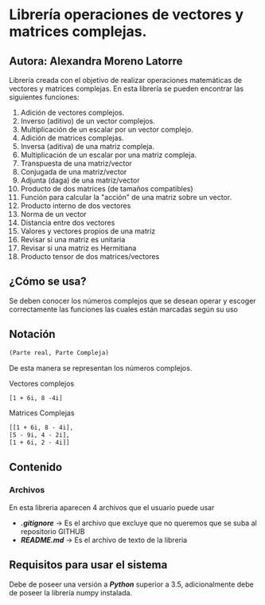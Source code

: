 # Librería operaciones de vectores y matrices complejas.
## Autora: Alexandra Moreno Latorre

Librería creada con el objetivo de realizar operaciones matemáticas de vectores y matrices complejas.
En esta librería se pueden encontrar las siguientes funciones:
 
1. Adición de vectores complejos.
2. Inverso (aditivo) de un vector complejos.
3. Multiplicación de un escalar por un vector complejo.
4. Adición de matrices complejas.
5. Inversa (aditiva) de una matriz compleja.
6. Multiplicación de un escalar por una matriz compleja.
7. Transpuesta de una matriz/vector
8.  Conjugada de una matriz/vector
9.  Adjunta (daga) de una matriz/vector
10. Producto de dos matrices (de tamaños compatibles)
11. Función para calcular la "acción" de una matriz sobre un vector.
12. Producto interno de dos vectores
13. Norma de un vector
14. Distancia entre dos vectores
15. Valores  y vectores propios de una matriz
16. Revisar si una matriz es unitaria
17. Revisar si una matriz es Hermitiana
18. Producto tensor de dos matrices/vectores

## ¿Cómo se usa?
Se deben conocer los números complejos que se desean operar y escoger correctamente las funciones las cuales están marcadas según su uso


## Notación

``` txt
(Parte real, Parte Compleja)
```
De esta manera se representan los números complejos.

Vectores complejos

``` txt
[1 + 6i, 8 -4i]
```
Matrices Complejas
``` txt
[[1 + 6i, 8 - 4i],
[5 - 9i, 4 - 2i],
[1 + 6i, 2 - 4i]]
```

## Contenido


### Archivos

 
En esta libreria aparecen 4 archivos que el usuario puede usar


- ***.gitignore*** -> Es el archivo que excluye que no queremos que se suba al repositorio GITHUB
- ***README.md*** -> Es el archivo de texto de la libreria

## Requisitos para usar el sistema

Debe de poseer una versión a ***Python*** superior a 3.5, adicionalmente debe de poseer la librería numpy instalada.
